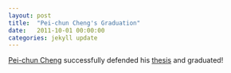```yaml
---
layout: post
title:  "Pei-chun Cheng's Graduation"
date:   2011-10-01 00:00:00
categories: jekyll update
---
```

[Pei-chun Cheng][name] successfully defended his [thesis][thesis] and graduated!


[name]:					http://irl.cs.ucla.edu/~payne/
[thesis]:				https://irl.cs.ucla.edu/theses.html


